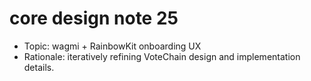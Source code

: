 # core design note 25

- Topic: wagmi + RainbowKit onboarding UX
- Rationale: iteratively refining VoteChain design and implementation details.
